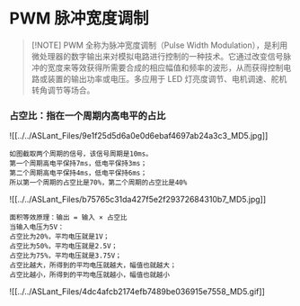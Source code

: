 # PWM 脉冲宽度调制

> [!NOTE] PWM 全称为脉冲宽度调制（Pulse Width Modulation），是利用微处理器的数字输出来对模拟电路进行控制的一种技术。它通过改变信号脉冲的宽度来等效获得所需要合成的相应幅值和频率的波形，从而获得控制电路或装置的输出功率或电压。多应用于 LED 灯亮度调节、电机调速、舵机转角调节等场合。

### 占空比：指在一个周期内**高电平**的占比
![[../../ASLant_Files/9e1f25d5d6a0e0d6ebaf4697ab24a3c3_MD5.jpg]]
```text
如图截取两个周期的信号，该信号周期是10ms。
第一个周期高电平保持7ms，低电平保持3ms；
第二个周期高电平保持4ms，低电平保持6ms；
所以第一个周期的占空比是70%，第二个周期的占空比是40%
```

![[../../ASLant_Files/b75765c31da427f5e2f29372684310b7_MD5.jpg]]

```text
面积等效原理：输出 = 输入 × 占空比
当输入电压为5V：
占空比为20%，平均电压就是1V；
占空比为50%，平均电压就是2.5V；
占空比为75%，平均电压就是3.75V；
占空比越大，所得到的平均电压就越大，幅值也就越大；
占空比越小，所得到的平均电压就越小，幅值也就越小
```

![[../../ASLant_Files/4dc4afcb2174efb7489be036915e7558_MD5.gif]]
